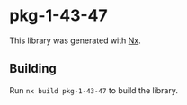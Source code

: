# pkg-1-43-47

This library was generated with [Nx](https://nx.dev).

## Building

Run `nx build pkg-1-43-47` to build the library.
